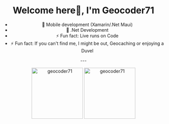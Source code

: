 <h1 align="center">Welcome here👋, I'm Geocoder71</h1>

<p align="center">
 <ul align="center">
   <li>🔭 Mobile development (Xamarin/.Net Maui)</li>
   <li>🔭 .Net Development</li>
    <li>⚡ Fun fact: Live runs on Code</li>
     <li>⚡ Fun fact: If you can't find me, I might be out, Geocaching or enjoying a Duvel</li>
 </ul>
<p>
 
<p align="center">
---
</p>
 
<p align="center">
 <img src="https://github-readme-stats.vercel.app/api/top-langs/?username=geocoder71&layout=compact&theme=tokyonight&count_private=true" alt="geocoder71" height="160" />
 <img src="https://github-readme-stats.vercel.app/api?username=geocoder71&show_icons=true&theme=tokyonight&count_private=true" alt="geocoder71" height="160" />
</p>


